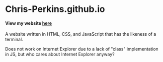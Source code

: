 # Chris-Perkins.github.io
#### View my website [here](http://www.ChrisPerkins.me)

A website written in HTML, CSS, and JavaScript that has the likeness of a terminal.

Does not work on Internet Explorer due to a lack of "class" implementation in JS, but who cares about Internet Explorer anyway?
